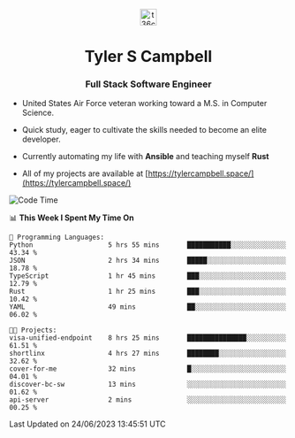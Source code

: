 <p align="center">
<a href="https://www.linkedin.com/in/t36campbell" target="blank"><img align="center" src="https://ik.imagekit.io/t36campbell/Portfolio/linkedin.png.original_m8bbGgPh6.png" alt="t36campbell" height="30" width="30" /></a>
</p>
<h1 align="center">Tyler S Campbell</h1>
<h3 align="center">Full Stack Software Engineer</h3>

* United States Air Force veteran working toward a M.S. in Computer Science.

* Quick study, eager to cultivate the skills needed to become an elite developer.

* Currently automating my life with **Ansible** and teaching myself **Rust**

* All of my projects are available at [https://tylercampbell.space/](https://tylercampbell.space/)

<!--START_SECTION:waka-->
![Code Time](http://img.shields.io/badge/Code%20Time-2%2C587%20hrs%2057%20mins-blue)

📊 **This Week I Spent My Time On** 

```text
💬 Programming Languages: 
Python                   5 hrs 55 mins       ███████████░░░░░░░░░░░░░░   43.34 % 
JSON                     2 hrs 34 mins       █████░░░░░░░░░░░░░░░░░░░░   18.78 % 
TypeScript               1 hr 45 mins        ███░░░░░░░░░░░░░░░░░░░░░░   12.79 % 
Rust                     1 hr 25 mins        ███░░░░░░░░░░░░░░░░░░░░░░   10.42 % 
YAML                     49 mins             ██░░░░░░░░░░░░░░░░░░░░░░░   06.02 % 

🐱‍💻 Projects: 
visa-unified-endpoint    8 hrs 25 mins       ███████████████░░░░░░░░░░   61.51 % 
shortlinx                4 hrs 27 mins       ████████░░░░░░░░░░░░░░░░░   32.62 % 
cover-for-me             32 mins             █░░░░░░░░░░░░░░░░░░░░░░░░   04.01 % 
discover-bc-sw           13 mins             ░░░░░░░░░░░░░░░░░░░░░░░░░   01.62 % 
api-server               2 mins              ░░░░░░░░░░░░░░░░░░░░░░░░░   00.25 % 
```


 Last Updated on 24/06/2023 13:45:51 UTC
<!--END_SECTION:waka-->
